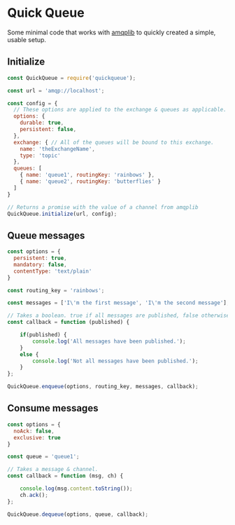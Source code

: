 # Quick Queue

Some minimal code that works with [amqplib](https://www.npmjs.com/package/amqplib) to quickly created a simple, usable setup.

## Initialize

```javascript
const QuickQueue = require('quickqueue');

const url = 'amqp://localhost';

const config = {
  // These options are applied to the exchange & queues as applicable.
  options: {
    durable: true,
    persistent: false,
  },
  exchange: { // All of the queues will be bound to this exchange.
    name: 'theExchangeName',
    type: 'topic'
  },
  queues: [
    { name: 'queue1', routingKey: 'rainbows' },
    { name: 'queue2', routingKey: 'butterflies' }
  ]
}

// Returns a promise with the value of a channel from amqplib
QuickQueue.initialize(url, config);
```

## Queue messages

```javascript
const options = {
  persistent: true,
  mandatory: false,
  contentType: 'text/plain'
}

const routing_key = 'rainbows';

const messages = ['I\'m the first message', 'I\'m the second message'];

// Takes a boolean. true if all messages are published, false otherwise.
const callback = function (published) {

    if(published) {
        console.log('All messages have been published.');
    }
    else {
        console.log('Not all messages have been published.');
    }
};

QuickQueue.enqueue(options, routing_key, messages, callback);
```

## Consume messages
```javascript
const options = {
  noAck: false,
  exclusive: true
}

const queue = 'queue1';

// Takes a message & channel.
const callback = function (msg, ch) {

    console.log(msg.content.toString());
    ch.ack();
};

QuickQueue.dequeue(options, queue, callback);
```
